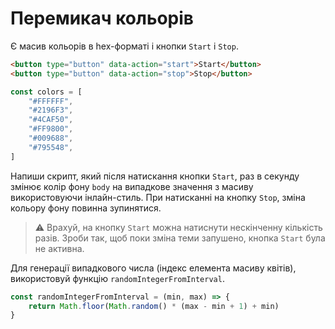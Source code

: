 # Перемикач кольорів

Є масив кольорів в hex-форматі і кнопки `Start` і `Stop`.

```html
<button type="button" data-action="start">Start</button>
<button type="button" data-action="stop">Stop</button>
```

```js
const colors = [
	"#FFFFFF",
	"#2196F3",
	"#4CAF50",
	"#FF9800",
	"#009688",
	"#795548",
]
```

Напиши скрипт, який після натискання кнопки `Start`, раз в секунду змінює колір
фону `body` на випадкове значення з масиву використовуючи інлайн-стиль. При натисканні на кнопку `Stop`, зміна кольору фону повинна зупинятися.

> ⚠️ Врахуй, на кнопку `Start` можна натиснути нескінченну кількість разів. Зроби
> так, щоб поки зміна теми запушено, кнопка `Start` була не активна.

Для генерації випадкового числа (індекс елемента масиву квітів), використовуй
функцію `randomIntegerFromInterval`.

```js
const randomIntegerFromInterval = (min, max) => {
	return Math.floor(Math.random() * (max - min + 1) + min)
}
```
